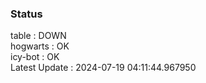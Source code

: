 ### Status


table : DOWN  
hogwarts : OK  
icy-bot : OK  
Latest Update : 2024-07-19 04:11:44.967950
